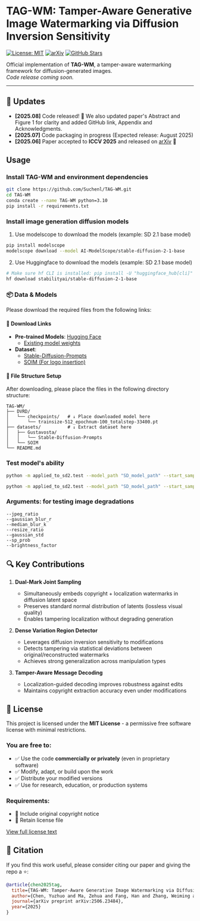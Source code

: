 # TAG-WM: Tamper-Aware Generative Image Watermarking via Diffusion Inversion Sensitivity

[![License: MIT](https://img.shields.io/badge/License-MIT-yellow.svg)](LICENSE)
[![arXiv](https://img.shields.io/badge/arXiv-2506.23484-b31b1b.svg)](https://arxiv.org/pdf/2506.23484)
[![GitHub Stars](https://img.shields.io/github/stars/Suchenl/TAG-WM?style=social)](https://github.com/Suchenl/TAG-WM)

Official implementation of **TAG-WM**, a tamper-aware watermarking framework for diffusion-generated images.  
*Code release coming soon.*

---

## 🚀 Updates
- **[2025.08]** Code released! 🎉 We also updated paper's Abstract and Figure 1 for clarity and added GitHub link, Appendix and Acknowledgments.
- **[2025.07]** Code packaging in progress (Expected release: August 2025)
- **[2025.06]** Paper accepted to **ICCV 2025** and released on [arXiv](https://arxiv.org/pdf/2506.23484) 🎉

## Usage
### Install TAG-WM and environment dependencies
```bash
git clone https://github.com/Suchenl/TAG-WM.git
cd TAG-WM
conda create --name TAG-WM python=3.10
pip install -r requirements.txt
```
### Install image generation diffusion models
1. Use modelscope to download the models (example: SD 2.1 base model)
```bash
pip install modelscope
modelscope download --model AI-ModelScope/stable-diffusion-2-1-base
```

2. Use Huggingface to download the models (example: SD 2.1 base model)
```bash
# Make sure hf CLI is installed: pip install -U "huggingface_hub[cli]"
hf download stabilityai/stable-diffusion-2-1-base
```

### 📦 Data & Models

Please download the required files from the following links:

#### 🔗 Download Links

- **Pre-trained Models**: [Hugging Face](https://huggingface.co/Suchenl/TAG-WM/tree/main)
  - [Existing model weights](https://huggingface.co/Suchenl/TAG-WM/blob/main/DVRD/checkpoints/trainsize-512_epochnum-100_totalstep-33400.pt)
- **Dataset**:
  - [Stable-Diffusion-Prompts](https://huggingface.co/datasets/Gustavosta/Stable-Diffusion-Prompts)
  - [SOIM (For logo insertion)](https://drive.google.com/file/d/1enOkjrVBJRUJesLERZ3obYe7hlZpLWSb/view)

#### 📁 File Structure Setup

After downloading, please place the files in the following directory structure:

```
TAG-WM/
├── DVRD/
│   └── checkpoints/   # ↓ Place downloaded model here
│       └── trainsize-512_epochnum-100_totalstep-33400.pt  
├── datasets/          # ↓ Extract dataset here
│   ├── Gustavosta/                 
│   │   └── Stable-Diffusion-Prompts
│   └── SOIM
└── README.md
```

### Test model's ability
```bash
python -m applied_to_sd2.test --model_path "SD_model_path" --start_sample_idx 0 --num 1000 --random_crop_ratio 0.3 --return_tamper_loc True --calc_wm_use_tamper_loc True

python -m applied_to_sd2.test --model_path "SD_model_path" --start_sample_idx 0 --num 1000 --logo_putting_num 2 --logo_ratio 0.5 --return_tamper_loc True --calc_wm_use_tamper_loc True
```

### Arguments: for testing image degradations
    --jpeg_ratio
    --gaussian_blur_r
    --median_blur_k
    --resize_ratio
    --gaussian_std
    --sp_prob
    --brightness_factor

## 🔍 Key Contributions
1. **Dual-Mark Joint Sampling**  
   - Simultaneously embeds copyright + localization watermarks in diffusion latent space  
   - Preserves standard normal distribution of latents (lossless visual quality)  
   - Enables tampering localization without degrading generation  

2. **Dense Variation Region Detector**  
   - Leverages diffusion inversion sensitivity to modifications  
   - Detects tampering via statistical deviations between original/reconstructed watermarks  
   - Achieves strong generalization across manipulation types  

3. **Tamper-Aware Message Decoding**  
   - Localization-guided decoding improves robustness against edits  
   - Maintains copyright extraction accuracy even under modifications  

## 📜 License
This project is licensed under the **MIT License** - a permissive free software license with minimal restrictions.  

### You are free to:
- ✅ Use the code **commercially or privately** (even in proprietary software)  
- ✅ Modify, adapt, or build upon the work  
- ✅ Distribute your modified versions  
- ✅ Use for research, education, or production systems  

### Requirements:
- 📝 Include original copyright notice  
- 📜 Retain license file  

[View full license text](LICENSE)

## 📄 Citation
If you find this work useful, please consider citing our paper and giving the repo a ⭐:
```bibtex
@article{chen2025tag,
  title={TAG-WM: Tamper-Aware Generative Image Watermarking via Diffusion Inversion Sensitivity}, 
  author={Chen, Yuzhuo and Ma, Zehua and Fang, Han and Zhang, Weiming and Yu, Nenghai},
  journal={arXiv preprint arXiv:2506.23484},
  year={2025}
}
